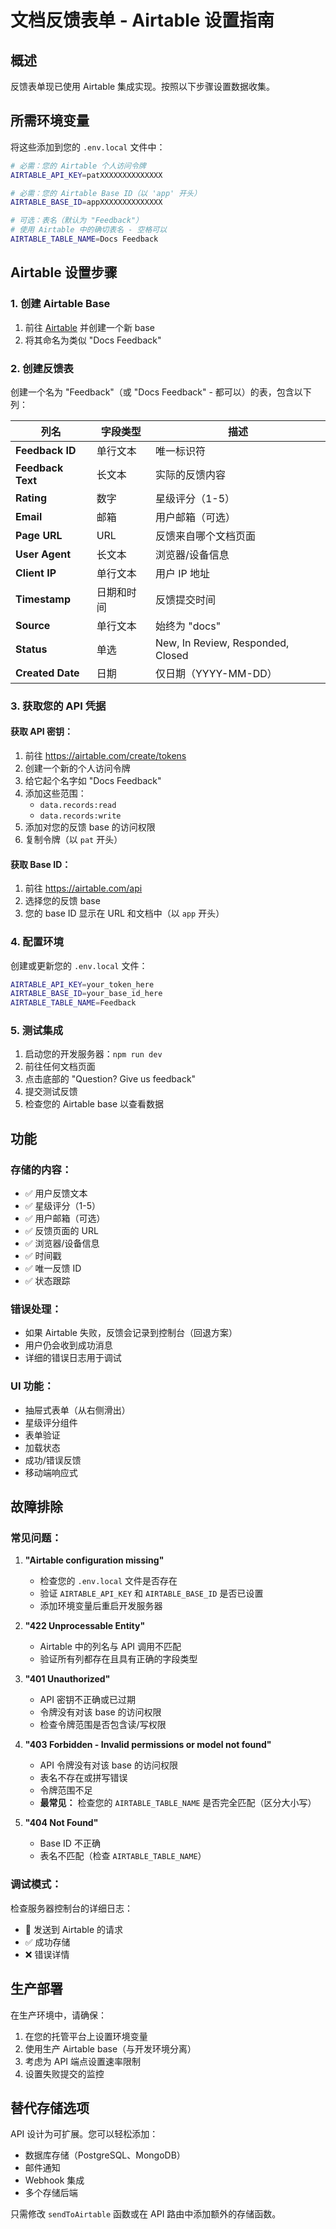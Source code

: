 # 文档反馈表单 - Airtable 设置指南

## 概述

反馈表单现已使用 Airtable 集成实现。按照以下步骤设置数据收集。

## 所需环境变量

将这些添加到您的 `.env.local` 文件中：

```bash
# 必需：您的 Airtable 个人访问令牌
AIRTABLE_API_KEY=patXXXXXXXXXXXXXX

# 必需：您的 Airtable Base ID（以 'app' 开头）
AIRTABLE_BASE_ID=appXXXXXXXXXXXXXX

# 可选：表名（默认为 "Feedback"）
# 使用 Airtable 中的确切表名 - 空格可以
AIRTABLE_TABLE_NAME=Docs Feedback
```

## Airtable 设置步骤

### 1. 创建 Airtable Base

1. 前往 [Airtable](https://airtable.com) 并创建一个新 base
2. 将其命名为类似 "Docs Feedback"

### 2. 创建反馈表

创建一个名为 "Feedback"（或 "Docs Feedback" - 都可以）的表，包含以下列：

| 列名             | 字段类型     | 描述                           |
| ----------------- | ------------ | ------------------------------ |
| **Feedback ID**   | 单行文本     | 唯一标识符                     |
| **Feedback Text** | 长文本       | 实际的反馈内容                 |
| **Rating**        | 数字         | 星级评分（1-5）                |
| **Email**         | 邮箱         | 用户邮箱（可选）               |
| **Page URL**      | URL          | 反馈来自哪个文档页面           |
| **User Agent**    | 长文本       | 浏览器/设备信息                |
| **Client IP**     | 单行文本     | 用户 IP 地址                   |
| **Timestamp**     | 日期和时间   | 反馈提交时间                   |
| **Source**        | 单行文本     | 始终为 "docs"                  |
| **Status**        | 单选         | New, In Review, Responded, Closed |
| **Created Date**  | 日期         | 仅日期（YYYY-MM-DD）           |

### 3. 获取您的 API 凭据

#### 获取 API 密钥：

1. 前往 https://airtable.com/create/tokens
2. 创建一个新的个人访问令牌
3. 给它起个名字如 "Docs Feedback"
4. 添加这些范围：
   - `data.records:read`
   - `data.records:write`
5. 添加对您的反馈 base 的访问权限
6. 复制令牌（以 `pat` 开头）

#### 获取 Base ID：

1. 前往 https://airtable.com/api
2. 选择您的反馈 base
3. 您的 base ID 显示在 URL 和文档中（以 `app` 开头）

### 4. 配置环境

创建或更新您的 `.env.local` 文件：

```bash
AIRTABLE_API_KEY=your_token_here
AIRTABLE_BASE_ID=your_base_id_here
AIRTABLE_TABLE_NAME=Feedback
```

### 5. 测试集成

1. 启动您的开发服务器：`npm run dev`
2. 前往任何文档页面
3. 点击底部的 "Question? Give us feedback"
4. 提交测试反馈
5. 检查您的 Airtable base 以查看数据

## 功能

### 存储的内容：

- ✅ 用户反馈文本
- ✅ 星级评分（1-5）
- ✅ 用户邮箱（可选）
- ✅ 反馈页面的 URL
- ✅ 浏览器/设备信息
- ✅ 时间戳
- ✅ 唯一反馈 ID
- ✅ 状态跟踪

### 错误处理：

- 如果 Airtable 失败，反馈会记录到控制台（回退方案）
- 用户仍会收到成功消息
- 详细的错误日志用于调试

### UI 功能：

- 抽屉式表单（从右侧滑出）
- 星级评分组件
- 表单验证
- 加载状态
- 成功/错误反馈
- 移动端响应式

## 故障排除

### 常见问题：

1. **"Airtable configuration missing"**
   - 检查您的 `.env.local` 文件是否存在
   - 验证 `AIRTABLE_API_KEY` 和 `AIRTABLE_BASE_ID` 是否已设置
   - 添加环境变量后重启开发服务器

2. **"422 Unprocessable Entity"**
   - Airtable 中的列名与 API 调用不匹配
   - 验证所有列都存在且具有正确的字段类型

3. **"401 Unauthorized"**
   - API 密钥不正确或已过期
   - 令牌没有对该 base 的访问权限
   - 检查令牌范围是否包含读/写权限

4. **"403 Forbidden - Invalid permissions or model not found"**
   - API 令牌没有对该 base 的访问权限
   - 表名不存在或拼写错误
   - 令牌范围不足
   - **最常见：** 检查您的 `AIRTABLE_TABLE_NAME` 是否完全匹配（区分大小写）

5. **"404 Not Found"**
   - Base ID 不正确
   - 表名不匹配（检查 `AIRTABLE_TABLE_NAME`）

### 调试模式：

检查服务器控制台的详细日志：

- 🚀 发送到 Airtable 的请求
- ✅ 成功存储
- ❌ 错误详情

## 生产部署

在生产环境中，请确保：

1. 在您的托管平台上设置环境变量
2. 使用生产 Airtable base（与开发环境分离）
3. 考虑为 API 端点设置速率限制
4. 设置失败提交的监控

## 替代存储选项

API 设计为可扩展。您可以轻松添加：

- 数据库存储（PostgreSQL、MongoDB）
- 邮件通知
- Webhook 集成
- 多个存储后端

只需修改 `sendToAirtable` 函数或在 API 路由中添加额外的存储函数。